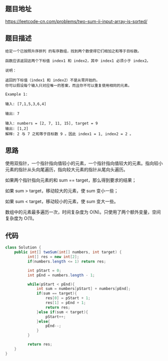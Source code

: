 ## 题目地址
https://leetcode-cn.com/problems/two-sum-ii-input-array-is-sorted/

## 题目描述
```
给定一个已按照升序排列 的有序数组，找到两个数使得它们相加之和等于目标数。

函数应该返回这两个下标值 index1 和 index2，其中 index1 必须小于 index2。

说明：

返回的下标值（index1 和 index2）不是从零开始的。
你可以假设每个输入只对应唯一的答案，而且你不可以重复使用相同的元素。

Example 1:

输入: [7,1,5,3,6,4]

输出: 7

输入: numbers = [2, 7, 11, 15], target = 9
输出: [1,2]
解释: 2 与 7 之和等于目标数 9 。因此 index1 = 1, index2 = 2 。

```

## 思路

使用双指针，一个指针指向值较小的元素，一个指针指向值较大的元素。指向较小元素的指针从头向尾遍历，指向较大元素的指针从尾向头遍历。

如果两个指针指向元素的和 sum == target，那么得到要求的结果；

如果 sum > target，移动较大的元素，使 sum 变小一些；

如果 sum < target，移动较小的元素，使 sum 变大一些。

数组中的元素最多遍历一次，时间复杂度为 O(N)。只使用了两个额外变量，空间复杂度为 O(1)。

## 代码
```java
class Solution {
    public int[] twoSum(int[] numbers, int target) {
          int[] res = new int[2];
          if(numbers.length <= 1) return res;

          int pStart = 0;
          int pEnd = numbers.length - 1;

          while(pStart < pEnd){
              int sum = numbers[pStart] + numbers[pEnd];
              if(sum == target){
                  res[0] = pStart + 1;
                  res[1] = pEnd + 1;
                  return res;
              }else if(sum < target){
                  pStart++;
              }else{
                  pEnd--;
              }
          }  

          return res;
    }
}
```
